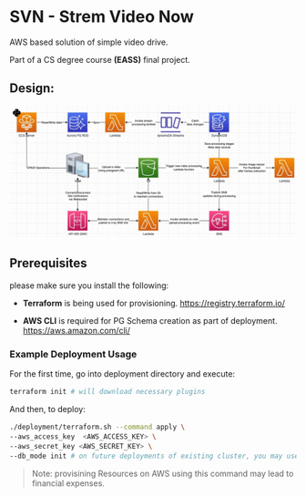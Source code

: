 # SVN - Strem Video Now

AWS based solution of simple video drive.

Part of a CS degree course <strong>(EASS)</strong> final project.

## Design:

![Architecture Diagram](./assets/architecture_diagram.jpg)

## Prerequisites

please make sure you install the following:

- <strong>Terraform</strong> is being used for provisioning.
https://registry.terraform.io/

- <strong>AWS CLI</strong> is required for PG Schema creation as part of deployment.
https://aws.amazon.com/cli/

### Example Deployment Usage

For the first time, go into deployment directory and execute:
```sh
terraform init # will download necessary plugins
```

And then, to deploy:

```sh
./deployment/terraform.sh --command apply \
--aws_access_key  <AWS_ACCESS_KEY> \
--aws_secret_key <AWS_SECRET_KEY> \
--db_mode init # on future deployments of existing cluster, you may use patch mode, and populate the ddl file with relevant sql commands
```

> Note: provisining Resources on AWS using this command may lead to financial expenses.
